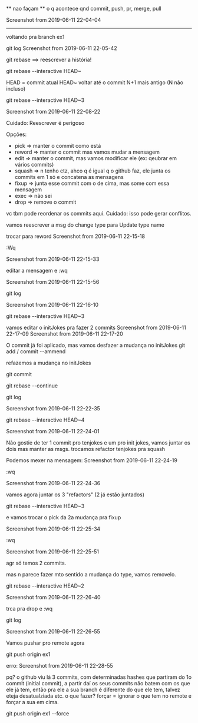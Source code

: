 ** nao façam **
o q acontece qnd commit, push, pr, merge, pull

Screenshot from 2019-06-11 22-04-04
****

voltando pra branch ex1

git log
Screenshot from 2019-06-11 22-05-42

git rebase ==> reescrever a história!

git rebase --interactive HEAD~<N>

HEAD = commit atual
HEAD~<N> voltar até o commit N+1 mais antigo (N não incluso)

git rebase --interactive HEAD~3

Screenshot from 2019-06-11 22-08-22

Cuidado: Reescrever é perigoso

Opções:
- pick => manter o commit como está
- reword => manter o commit mas vamos mudar a mensagem
- edit => manter o commit, mas vamos modificar ele (ex: qeubrar em vários commits)
- squash => n tenho ctz, ahco q é igual q o github faz, ele junta os commits em 1 só e concatena as mensagens
- fixup => junta esse commit com o de cima, mas some com essa mensagem
- exec => não sei
- drop => remove o commit

vc tbm pode reordenar os commits aqui. Cuidado: isso pode gerar conflitos.

vamos reescrever a msg do change type para Update type name

trocar para reword
Screenshot from 2019-06-11 22-15-18

:Wq

Screenshot from 2019-06-11 22-15-33

editar a mensagem e :wq

Screenshot from 2019-06-11 22-15-56

git log

Screenshot from 2019-06-11 22-16-10

git rebase --interactive HEAD~3

vamos editar o initJokes pra fazer 2 commits
Screenshot from 2019-06-11 22-17-09
Screenshot from 2019-06-11 22-17-20

O commit já foi aplicado, mas vamos desfazer a mudança no initJokes
git add / commit --ammend

refazemos a mudança no initJokes

git commit

git rebase --continue

git log

Screenshot from 2019-06-11 22-22-35

git rebase --interactive HEAD~4

Screenshot from 2019-06-11 22-24-01

Não gostie de ter 1 commit pro tenjokes e um pro init jokes, vamos juntar os dois mas manter as msgs. trocamos refactor tenjokes pra squash

Podemos mexer na mensagem:
Screenshot from 2019-06-11 22-24-19

:wq

Screenshot from 2019-06-11 22-24-36

vamos agora juntar os 3 "refactors" (2 já estão juntados)

git rebase --interactive HEAD~3

e vamos trocar o pick da 2a mudança pra fixup

Screenshot from 2019-06-11 22-25-34

:wq

Screenshot from 2019-06-11 22-25-51

agr só temos 2 commits.

mas n parece fazer mto sentido a mudança do type, vamos removelo.

git rebase --interactive HEAD~2

Screenshot from 2019-06-11 22-26-40

trca pra drop e :wq

git log

Screenshot from 2019-06-11 22-26-55

Vamos pushar pro remote agora

git push origin ex1

erro:
	Screenshot from 2019-06-11 22-28-55

pq?
o github viu lá 3 commits, com determinadas hashes que partiram do 1o commit (initial commit), a partir daí os seus commits não batem com os que ele já tem, então pra ele a sua branch é diferente do que ele tem, talvez eteja desatualziada etc. o que fazer? forçar = ignorar o que tem no remote e forçar a sua em cima.

git push origin ex1 --force

